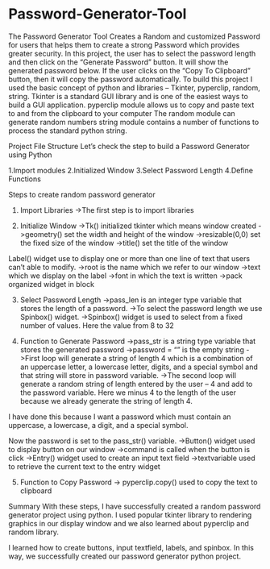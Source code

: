 # Password-Generator-Tool
The Password Generator Tool Creates a Random and customized Password for users that helps them to create a strong Password which provides greater security.
In this project, the user has to select the password length and then click on the “Generate Password” button.
It will show the generated password below. If the user clicks on the “Copy To Clipboard” button, then it will copy the password automatically.
To build this project I used the basic concept of python and libraries – Tkinter, pyperclip, random, string.
Tkinter is a standard GUI library and is one of the easiest ways to build a GUI application.
pyperclip module allows us to copy and paste text to and from the clipboard to your computer
The random module can generate random numbers
string module contains a number of functions to process the standard python string.

Project File Structure
Let’s check the step to build a Password Generator using Python

1.Import modules
2.Initialized Window
3.Select Password Length
4.Define Functions

Steps to create random password generator
1. Import Libraries
  ->The first step is to import libraries
  
2. Initialize Window
  ->Tk() initialized tkinter which means window created
 ->geometry() set the width and height of the window
 ->resizable(0,0) set the fixed size of the window
 ->title() set the title of the window
 
Label() widget use to display one or more than one line of text that users can’t able to modify.
 ->root is the name which we refer to our window
 ->text which we display on the label
 ->font in which the text is written
 ->pack organized widget in block
 
3. Select Password Length
 ->pass_len is an integer type variable that stores the length of a password.
 ->To select the password length we use Spinbox() widget.
 ->Spinbox() widget is used to select from a fixed number of values. Here the value from 8 to 32
 
4. Function to Generate Password
 ->pass_str is a string type variable that stores the generated password
 ->password = “” is the empty string
 ->First loop will generate a string of length 4 which is a combination of an uppercase letter, 
   a lowercase letter, digits, and a special symbol and that string will store in password variable.
 ->The second loop will generate a random string of length entered by the user – 4 and add to the password variable.
   Here we minus 4 to the length of the user because we already generate the string of length 4.
   
I have done this because I want a password which must contain an uppercase, a lowercase, a digit, and a special symbol.

Now the password is set to the pass_str() variable.
 ->Button() widget used to display button on our window
 ->command is called when the button is click
 ->Entry() widget used to create an input text field
 ->textvariable used to retrieve the current text to the entry widget
 
5. Function to Copy Password
 -> pyperclip.copy() used to copy the text to clipboard
 
Summary
 With these steps, I have successfully created a random password generator project using python.
 I used popular tkinter library to rendering graphics in our display window and we also learned about pyperclip and random library.

 I learned how to create buttons, input textfield, labels, and spinbox. In this way, we successfully created
 our password generator python project.


